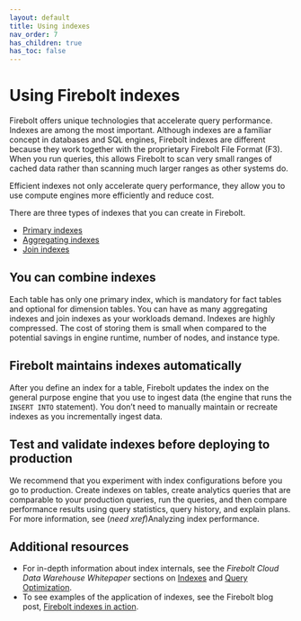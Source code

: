 ```yaml
---
layout: default
title: Using indexes
nav_order: 7
has_children: true
has_toc: false
---
```


# Using Firebolt indexes

Firebolt offers unique technologies that accelerate query performance. Indexes are among the most important. Although indexes are a familiar concept in databases and SQL engines, Firebolt indexes are different because they work together with the proprietary Firebolt File Format (F3). When you run queries, this allows Firebolt to scan very small ranges of cached data rather than scanning much larger ranges as other systems do.

Efficient indexes not only accelerate query performance, they allow you to use compute engines more efficiently and reduce cost.

There are three types of indexes that you can create in Firebolt.

* [Primary indexes](index-quick-reference.md#primary-indexes)
* [Aggregating indexes](index-quick-reference.md#aggregating-indexes)
* [Join indexes](index-quick-reference.md#join-indexes)

## You can combine indexes

Each table has only one primary index, which is mandatory for fact tables and optional for dimension tables. You can have as many aggregating indexes and join indexes as your workloads demand. Indexes are highly compressed. The cost of storing them is small when compared to the potential savings in engine runtime, number of nodes, and instance type.

## Firebolt maintains indexes automatically

After you define an index for a table, Firebolt updates the index on the general purpose engine that you use to ingest data (the engine that runs the `INSERT INTO` statement). You don’t need to manually maintain or recreate indexes as you incrementally ingest data.

## Test and validate indexes before deploying to production

We recommend that you experiment with index configurations before you go to production. Create indexes on tables, create analytics queries that are comparable to your production queries, run the queries, and then compare performance results using query statistics, query history, and explain plans. For more information, see (*need xref*)Analyzing index performance.

## Additional resources

* For in-depth information about index internals, see the *Firebolt Cloud Data Warehouse Whitepaper* sections on [Indexes](https://www.firebolt.io/resources/firebolt-cloud-data-warehouse-whitepaper#Indexes) and [Query Optimization](https://www.firebolt.io/resources/firebolt-cloud-data-warehouse-whitepaper#Query-optimization).
* To see examples of the application of indexes, see the Firebolt blog post, [Firebolt indexes in action](https://www.firebolt.io/blog/firebolt-indexes-in-action).
